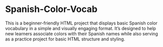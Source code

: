 # Spanish-Color-Vocab
This is a beginner-friendly HTML project that displays basic Spanish color vocabulary in a simple and visually engaging format. It’s designed to help new learners associate colors with their Spanish names while also serving as a practice project for basic HTML structure and styling.
